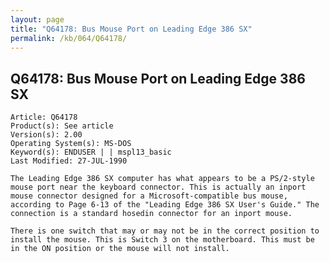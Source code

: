 ```yaml
---
layout: page
title: "Q64178: Bus Mouse Port on Leading Edge 386 SX"
permalink: /kb/064/Q64178/
---
```


## Q64178: Bus Mouse Port on Leading Edge 386 SX

	Article: Q64178
	Product(s): See article
	Version(s): 2.00
	Operating System(s): MS-DOS
	Keyword(s): ENDUSER | | mspl13_basic
	Last Modified: 27-JUL-1990
	
	The Leading Edge 386 SX computer has what appears to be a PS/2-style
	mouse port near the keyboard connector. This is actually an inport
	mouse connector designed for a Microsoft-compatible bus mouse,
	according to Page 6-13 of the "Leading Edge 386 SX User's Guide." The
	connection is a standard hosedin connector for an inport mouse.
	
	There is one switch that may or may not be in the correct position to
	install the mouse. This is Switch 3 on the motherboard. This must be
	in the ON position or the mouse will not install.
